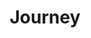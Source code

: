 ---
layout: post
title:  "Journey"
image:
thumbnail:
dimensionX:
dimensionY:
dimensionZ:
materials:
price: $1150
---